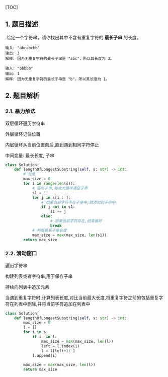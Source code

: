 [TOC]

## 1. 题目描述

​	给定一个字符串，请你找出其中不含有重复字符的 **最长子串** 的长度。

```
输入: "abcabcbb"
输出: 3 
解释: 因为无重复字符的最长子串是 "abc"，所以其长度为 3。

输入: "bbbbb"
输出: 1
解释: 因为无重复字符的最长子串是 "b"，所以其长度为 1。
```

## 2. 题目解析

### 2.1. 暴力解法

双层循环遍历字符串

外层循环记住位置

内层循环从当前位置向后,直到遇到相同字符停止

中间变量: 最长长度, 子串

```python
class Solution:
    def lengthOfLongestSubstring(self, s: str) -> int:
        # 长度
        max_size = 0
        for i in range(len(s)):
            # 临时子串,每次大循环清空子串
            s1 = ''
            for j in s[i : ]:
                # 如果当前字符不在子串中,就添加到子串中
                if j not in s1:
                    s1 += j
                else:
                    # 如果当前字符存在,结束循环
                    break
            # 判断最长子串长度
            max_size = max(max_size, len(s1))
        return max_size
```

### 2.2. 滑动窗口

遍历字符串

构建列表或者字符串,用于保存子串

持续向列表中追加元素

当遇到重复字符时,计算列表长度,对比当前最大长度,将重复字符之前的包括重复字符在列表中删除,并将当前字符追加在列表中

```python
class Solution:
    def lengthOfLongestSubstring(self, s: str) -> int:
        max_size = 0
        l = []
        for i in s:
            if i  in l:
                max_size = max(max_size, len(l))
                left = l.index(i)
                l = l[left+1: ]
            l.append(i)
                
        max_size = max(max_size, len(l))
        return max_size
```

